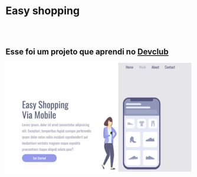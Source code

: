 <h1> Easy shopping</h1>
<br>
<br>
<h2>Esse foi um projeto que aprendi no <a href="https://rodolfomori.com.br/devclub">Devclub</a></h2>
<img src="https://github.com/melissasouza373/Projeto-html-css/blob/main/assets/img2.png?raw=true"/>
